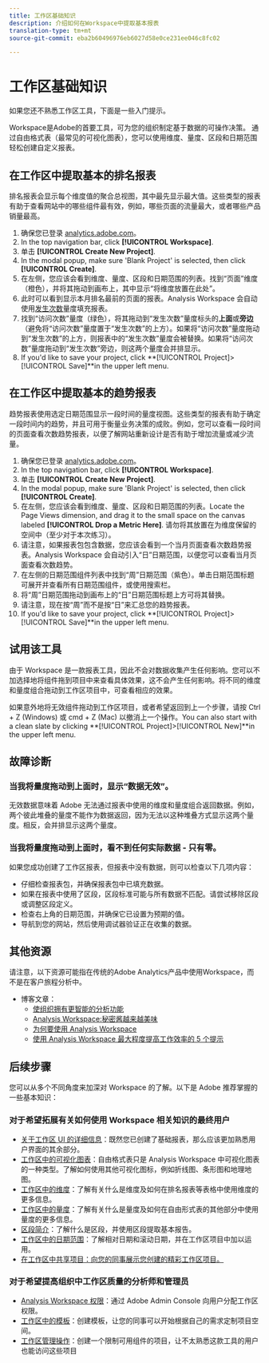 ```yaml
---
title: 工作区基础知识
description: 介绍如何在Workspace中提取基本报表
translation-type: tm+mt
source-git-commit: eba2b60496976eb6027d58e0ce231ee046c8fc02

---
```



# 工作区基础知识

如果您还不熟悉工作区工具，下面是一些入门提示。

Workspace是Adobe的首要工具，可为您的组织制定基于数据的可操作决策。 通过自由格式表（最常见的可视化图表），您可以使用维度、量度、区段和日期范围轻松创建自定义报表。

## 在工作区中提取基本的排名报表

排名报表会显示每个维度值的聚合总视图，其中最先显示最大值。这些类型的报表有助于查看网站中的哪些组件最有效，例如，哪些页面的流量最大，或者哪些产品销量最高。

1. 确保您已登录 [analytics.adobe.com](https://analytics.adobe.com)。
1. In the top navigation bar, click **[!UICONTROL Workspace]**.
1. 单击 **[!UICONTROL Create New Project]**.
1. In the modal popup, make sure &#39;Blank Project&#39; is selected, then click **[!UICONTROL Create]**.
1. 在左侧，您应该会看到维度、量度、区段和日期范围的列表。找到“页面”维度（橙色），并将其拖动到画布上，其中显示“将维度放置在此处”。
1. 此时可以看到显示本月排名最前的页面的报表。Analysis Workspace 会自动使用[发生次数](https://docs.adobe.com/content/help/en/analytics/components/variables/metrics/metrics-occurrences.html)量度填充报表。
1. 找到“访问次数”量度（绿色），将其拖动到“发生次数”量度标头的&#x200B;**上面**&#x200B;或&#x200B;**旁边**（避免将“访问次数”量度置于“发生次数”的上方）。如果将“访问次数”量度拖动到“发生次数”的上方，则报表中的“发生次数”量度会被替换。如果将“访问次数”量度拖动到“发生次数”旁边，则这两个量度会并排显示。
1. If you&#39;d like to save your project, click **[!UICONTROL Project]>[!UICONTROL Save]**in the upper left menu.

## 在工作区中提取基本的趋势报表

趋势报表使用选定日期范围显示一段时间的量度视图。这些类型的报表有助于确定一段时间内的趋势，并且可用于衡量业务决策的成败。例如，您可以查看一段时间的页面查看次数趋势报表，以便了解网站重新设计是否有助于增加流量或减少流量。

1. 确保您已登录 [analytics.adobe.com](https://analytics.adobe.com)。
1. In the top navigation bar, click **[!UICONTROL Workspace]**.
1. 单击 **[!UICONTROL Create New Project]**.
1. In the modal popup, make sure &#39;Blank Project&#39; is selected, then click **[!UICONTROL Create]**.
1. 在左侧，您应该会看到维度、量度、区段和日期范围的列表。Locate the Page Views dimension, and drag it to the small space on the canvas labeled **[!UICONTROL Drop a Metric Here]**. 请勿将其放置在为维度保留的空间中（至少对于本次练习）。
1. 请注意，如果报表包包含数据，您应该会看到一个当月页面查看次数趋势报表。Analysis Workspace 会自动引入“日”日期范围，以便您可以查看当月页面查看次数趋势。
1. 在左侧的日期范围组件列表中找到“周”日期范围（紫色）。单击日期范围标题可展开并查看所有日期范围组件，或使用搜索栏。
1. 将“周”日期范围拖动到画布上的“日”日期范围标题上方可将其替换。
1. 请注意，现在按“周”而不是按“日”来汇总您的趋势报表。
1. If you&#39;d like to save your project, click **[!UICONTROL Project]>[!UICONTROL Save]**in the upper left menu.

## 试用该工具

由于 Workspace 是一款报表工具，因此不会对数据收集产生任何影响。您可以不加选择地将组件拖到项目中来查看具体效果，这不会产生任何影响。将不同的维度和量度组合拖动到工作区项目中，可查看相应的效果。

如果意外地将无效组件拖动到工作区项目，或者希望返回到上一个步骤，请按 Ctrl + Z (Windows) 或 cmd + Z (Mac) 以撤消上一个操作。You can also start with a clean slate by clicking **[!UICONTROL Project]>[!UICONTROL New]**in the upper left menu.

## 故障诊断

### 当我将量度拖动到上面时，显示“数据无效”。

无效数据意味着 Adobe 无法通过报表中使用的维度和量度组合返回数据。例如，两个彼此堆叠的量度不能作为数据返回，因为无法以这种堆叠方式显示这两个量度。相反，会并排显示这两个量度。

### 当我将量度拖动到上面时，看不到任何实际数据 - 只有零。

如果您成功创建了工作区报表，但报表中没有数据，则可以检查以下几项内容：

* 仔细检查报表包，并确保报表包中已填充数据。
* 如果在报表中使用了区段，区段标准可能与所有数据不匹配。请尝试移除区段或调整区段定义。
* 检查右上角的日期范围，并确保它已设置为预期的值。
* 导航到您的网站，然后使用调试器验证正在收集的数据。

## 其他资源

请注意，以下资源可能指在传统的Adobe Analytics产品中使用Workspace，而不是在客户旅程分析中。

* 博客文章：
   * [使组织拥有更智能的分析功能](https://theblog.adobe.com/adobe-analytics-fall-2016-release-empowering-organizations-smarter-analysis/)
   * [Analysis Workspace:秘密酱越来越美味](https://theblog.adobe.com/analysis-workspace-secret-sauce-getting-tastier/)
   * [为何要使用 Analysis Workspace](https://theblog.adobe.com/why-you-should-be-using-analysis-workspace-in-adobe-analytics/)
   * [使用 Analysis Workspace 最大程度提高工作效率的 5 个提示](https://theblog.adobe.com/5-tips-maximize-productivity-analysis-workspace/)

## 后续步骤

您可以从多个不同角度来加深对 Workspace 的了解。以下是 Adobe 推荐掌握的一些基本知识：

### 对于希望拓展有关如何使用 Workspace 相关知识的最终用户

* [关于工作区 UI 的详细信息](https://docs.adobe.com/content/help/en/analytics/analyze/analysis-workspace/build-workspace-project/t-freeform-project.html)：既然您已创建了基础报表，那么应该更加熟悉用户界面的其余部分。
* [工作区中的可视化图表](https://docs.adobe.com/content/help/en/analytics/analyze/analysis-workspace/visualizations/freeform-analysis-visualizations.html)：自由格式表只是 Analysis Workspace 中可视化图表的一种类型。了解如何使用其他可视化图标，例如折线图、条形图和地理地图。
* [工作区中的维度](https://docs.adobe.com/content/help/en/analytics/analyze/analysis-workspace/components/dimensions/t-breakdown-fa.html)：了解有关什么是维度及如何在排名报表等表格中使用维度的更多信息。
* [工作区中的量度](https://docs.adobe.com/content/help/en/analytics/analyze/analysis-workspace/components/apply-create-metrics.html)：了解有关什么是量度及如何在自由形式表的其他部分中使用量度的更多信息。
* [区段简介](https://docs.adobe.com/content/help/en/analytics/analyze/analysis-workspace/components/t-freeform-project-segment.html)：了解什么是区段，并使用区段提取基本报告。
* [工作区中的日期范围](https://docs.adobe.com/content/help/en/analytics/analyze/analysis-workspace/components/calendar-date-ranges/calendar.html)：了解相对日期和滚动日期，并在工作区项目中加以运用。
* [在工作区中共享项目：向您的同事展示您创建的精彩工作区项目。](https://docs.adobe.com/content/help/en/analytics/analyze/analysis-workspace/curate-share/curate.html)

### 对于希望提高组织中工作区质量的分析师和管理员

* [Analysis Workspace 权限](https://docs.adobe.com/content/help/en/core-services/interface/manage-users-and-products/admin-getting-started.html)：通过 Adobe Admin Console 向用户分配工作区权限。
* [工作区中的模板](https://docs.adobe.com/content/help/en/analytics/analyze/analysis-workspace/build-workspace-project/starter-projects.html)：创建模板，让您的同事可以开始根据自己的需求定制项目空间。
* [工作区管理操作](https://docs.adobe.com/content/help/en/analytics/analyze/analysis-workspace/curate-share/curate.html)：创建一个限制可用组件的项目，让不太熟悉这款工具的用户也能访问这些项目
